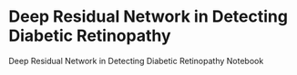 # Deep Residual Network in Detecting Diabetic Retinopathy
Deep Residual Network in Detecting Diabetic Retinopathy Notebook
